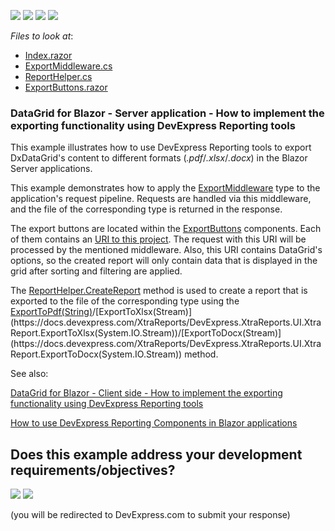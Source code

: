 <!-- default badges list -->
![](https://img.shields.io/endpoint?url=https://codecentral.devexpress.com/api/v1/VersionRange/236005865/20.2.3%2B)
[![](https://img.shields.io/badge/Open_in_DevExpress_Support_Center-FF7200?style=flat-square&logo=DevExpress&logoColor=white)](https://supportcenter.devexpress.com/ticket/details/T854755)
[![](https://img.shields.io/badge/📖_How_to_use_DevExpress_Examples-e9f6fc?style=flat-square)](https://docs.devexpress.com/GeneralInformation/403183)
[![](https://img.shields.io/badge/💬_Leave_Feedback-feecdd?style=flat-square)](#does-this-example-address-your-development-requirementsobjectives)
<!-- default badges end -->
*Files to look at*:

* [Index.razor](./CS/DxDataGridExportingWithReports/Pages/Index.razor)
* [ExportMiddleware.cs](./CS/DxDataGridExportingWithReports/Helpers/ExportMiddleware.cs)
* [ReportHelper.cs](./CS/DxDataGridExportingWithReports/Helpers/ReportHelper.cs)
* [ExportButtons.razor](./CS/DxDataGridExportingWithReports/Components/ExportButtons.razor)

### DataGrid for Blazor - Server application - How to implement the exporting functionality using DevExpress Reporting tools 

This example illustrates how to use DevExpress Reporting tools to export DxDataGrid's content to different formats (*.pdf*/*.xlsx*/*.docx*) in the Blazor Server applications.


This example demonstrates how to apply the [ExportMiddleware](./CS/DxDataGridExportingWithReports/Helpers/ExportMiddleware.cs) type to the application's request pipeline. Requests are handled via this middleware, and the file of the corresponding type is returned in the response.

The export buttons are located within the [ExportButtons](./CS/DxDataGridExportingWithReports/Components/ExportButtons.razor) components. Each of them contains an [URI to this project](./CS/DxDataGridExportingWithReports/Pages/Index.razor#L32). The request with this URI will be processed by the mentioned middleware. Also, this URI contains DataGrid's options, so the created report will only contain data that is displayed in the grid after sorting and filtering are applied.

The [ReportHelper.CreateReport](./CS/DxDataGridExportingWithReports/Helpers/ReportHelper.cs#L9) method is used to create a report that is exported to the file of the corresponding type using the [ExportToPdf(String)](https://docs.devexpress.com/XtraReports/DevExpress.XtraReports.UI.XtraReport.ExportToPdf(System.String))/[ExportToXlsx(Stream)](https://docs.devexpress.com/XtraReports/DevExpress.XtraReports.UI.XtraReport.ExportToXlsx(System.IO.Stream))/[ExportToDocx(Stream)](https://docs.devexpress.com/XtraReports/DevExpress.XtraReports.UI.XtraReport.ExportToDocx(System.IO.Stream)) method.

See also:

[DataGrid for Blazor - Client side - How to implement the exporting functionality using DevExpress Reporting tools](https://supportcenter.devexpress.com/ticket/details/t854758/datagrid-for-blazor-client-side-how-to-implement-the-exporting-functionality-using)

[How to use DevExpress Reporting Components in Blazor applications](https://supportcenter.devexpress.com/ticket/details/t834711/how-to-use-devexpress-reporting-components-in-blazor-applications)
<!-- feedback -->
## Does this example address your development requirements/objectives?

[<img src="https://www.devexpress.com/support/examples/i/yes-button.svg"/>](https://www.devexpress.com/support/examples/survey.xml?utm_source=github&utm_campaign=blazor-server-dxgrid-export&~~~was_helpful=yes) [<img src="https://www.devexpress.com/support/examples/i/no-button.svg"/>](https://www.devexpress.com/support/examples/survey.xml?utm_source=github&utm_campaign=blazor-server-dxgrid-export&~~~was_helpful=no)

(you will be redirected to DevExpress.com to submit your response)
<!-- feedback end -->
